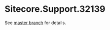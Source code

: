 # Sitecore.Support.32139

See [master branch](https://github.com/sitecoresupport/Sitecore.Support.32139) for details.